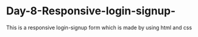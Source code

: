# Day-8-Responsive-login-signup-
This is a responsive login-signup form which is made by using html and css
